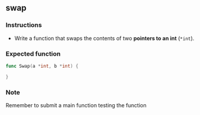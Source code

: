 ## swap

### Instructions

-   Write a function that swaps the contents of two **pointers to an int** (`*int`).

### Expected function

```go
func Swap(a *int, b *int) {

}
```

### Note

Remember to submit a main function testing the function